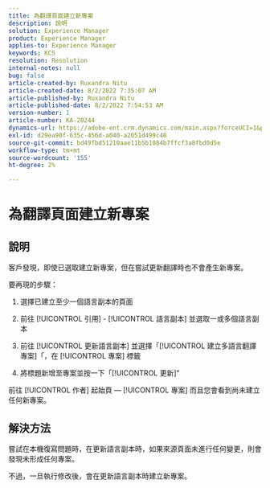 ```yaml
---
title: 為翻譯頁面建立新專案
description: 說明
solution: Experience Manager
product: Experience Manager
applies-to: Experience Manager
keywords: KCS
resolution: Resolution
internal-notes: null
bug: false
article-created-by: Ruxandra Nitu
article-created-date: 8/2/2022 7:35:07 AM
article-published-by: Ruxandra Nitu
article-published-date: 8/2/2022 7:54:53 AM
version-number: 1
article-number: KA-20244
dynamics-url: https://adobe-ent.crm.dynamics.com/main.aspx?forceUCI=1&pagetype=entityrecord&etn=knowledgearticle&id=113b629f-3512-ed11-b83d-0022480867bd
exl-id: d29ea90f-635c-456d-a040-a2051d499c48
source-git-commit: bd49fbd51210aae11b5b1084b7ffcf3a8fbd0d5e
workflow-type: tm+mt
source-wordcount: '155'
ht-degree: 2%

---
```


# 為翻譯頁面建立新專案

## 說明


客戶發現，即使已選取建立新專案，但在嘗試更新翻譯時也不會產生新專案。

要再現的步驟：

1. 選擇已建立至少一個語言副本的頁面

2. 前往 [!UICONTROL 引用] - [!UICONTROL 語言副本] 並選取一或多個語言副本

3. 前往 [!UICONTROL 更新語言副本] 並選擇「[!UICONTROL 建立多語言翻譯專案]「，在 [!UICONTROL 專案] 標籤

4. 將標題新增至專案並按一下「[!UICONTROL 更新]&quot;

前往 [!UICONTROL 作者] 起始頁 —  [!UICONTROL 專案] 而且您會看到尚未建立任何新專案。


## 解決方法


嘗試在本機復寫問題時，在更新語言副本時，如果來源頁面未進行任何變更，則會發現未形成任何專案。

不過，一旦執行修改後，會在更新語言副本時建立新專案。
